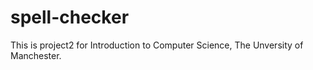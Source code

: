# spell-checker

This is project2 for Introduction to Computer Science, The Unversity of Manchester.
